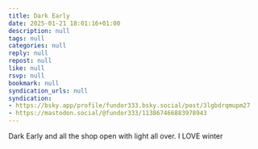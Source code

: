 ```yaml
---
title: Dark Early
date: 2025-01-21 18:01:16+01:00
description: null
tags: null
categories: null
reply: null
repost: null
like: null
rsvp: null
bookmark: null
syndication_urls: null
syndication:
- https://bsky.app/profile/fundor333.bsky.social/post/3lgbdrqmupm27
- https://mastodon.social/@fundor333/113867466883978943
---
```


Dark Early and all the shop open with light all over. I LOVE winter
